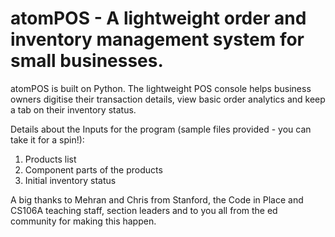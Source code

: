 # atomPOS - A lightweight order and inventory management system for small businesses.

atomPOS is built on Python. The lightweight POS console helps business owners digitise their transaction details, view basic order analytics and keep a tab on their inventory status.

Details about the Inputs for the program (sample files provided - you can take it for a spin!):
1. Products list
2. Component parts of the products
3. Initial inventory status

A big thanks to Mehran and Chris from Stanford, the Code in Place and CS106A teaching staff, section leaders and to you all from the ed community for making this happen.
